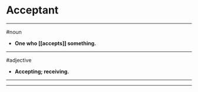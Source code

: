 # Acceptant
---
#noun
- **One who [[accepts]] something.**
---
#adjective
- **Accepting; receiving.**
---
---
